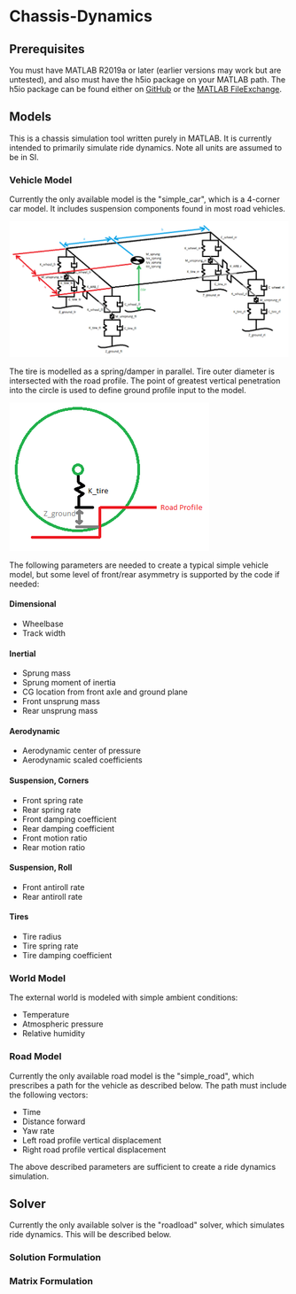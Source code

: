 # Chassis-Dynamics

## Prerequisites
You must have MATLAB R2019a or later (earlier versions may work but are untested), and also must have the h5io package on your MATLAB path. The h5io package can be found either on [GitHub](https://github.com/jscans12/h5io) or the [MATLAB FileExchange](https://www.mathworks.com/matlabcentral/fileexchange/126235-h5io).

## Models
This is a chassis simulation tool written purely in MATLAB. It is currently intended to primarily simulate ride dynamics. Note all units are assumed to be in SI.

### Vehicle Model
Currently the only available model is the "simple_car", which is a 4-corner car model. It includes suspension components found in most road vehicles.

![Chassis Model](https://github.com/jscans12/chassis-dynamics/blob/main/docs/diagram.png)

The tire is modelled as a spring/damper in parallel. Tire outer diameter is intersected with the road profile. The point of greatest vertical penetration into the circle is used to define ground profile input to the model.

![Tire Model](https://github.com/jscans12/chassis-dynamics/blob/main/docs/tire_model.png)

The following parameters are needed to create a typical simple vehicle model, but some level of front/rear asymmetry is supported by the code if needed:

#### Dimensional
- Wheelbase
- Track width

#### Inertial
- Sprung mass
- Sprung moment of inertia
- CG location from front axle and ground plane
- Front unsprung mass
- Rear unsprung mass

#### Aerodynamic
- Aerodynamic center of pressure
- Aerodynamic scaled coefficients

#### Suspension, Corners
- Front spring rate
- Rear spring rate
- Front damping coefficient
- Rear damping coefficient
- Front motion ratio
- Rear motion ratio

#### Suspension, Roll
- Front antiroll rate
- Rear antiroll rate

#### Tires
- Tire radius
- Tire spring rate
- Tire damping coefficient

### World Model
The external world is modeled with simple ambient conditions:

- Temperature
- Atmospheric pressure
- Relative humidity

### Road Model
Currently the only available road model is the "simple_road", which prescribes a path for the vehicle as described below. The path must include the following vectors:

- Time
- Distance forward
- Yaw rate
- Left road profile vertical displacement
- Right road profile vertical displacement

The above described parameters are sufficient to create a ride dynamics simulation.

## Solver
Currently the only available solver is the "roadload" solver, which simulates ride dynamics. This will be described below.

### Solution Formulation


### Matrix Formulation
